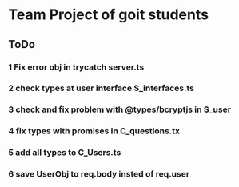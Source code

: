# Team Project of goit students

## ToDo
### 1 Fix error obj in trycatch server.ts
### 2 check types at user interface S_interfaces.ts
### 3 check and fix problem with @types/bcryptjs in S_user
### 4 fix types with promises in C_questions.tx
### 5 add all types to C_Users.ts
### 6 save UserObj to req.body insted of req.user